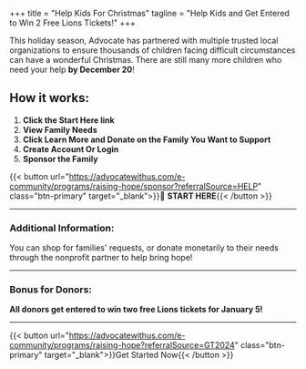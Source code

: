 +++
title = "Help Kids For Christmas"
tagline = "Help Kids and Get Entered to Win 2 Free Lions Tickets!"
+++

This holiday season, Advocate has partnered with multiple trusted local organizations to ensure thousands of children facing difficult circumstances can have a wonderful Christmas. There are still many more children who need your help **by December 20**!

## How it works:

1. **Click the Start Here link**  
2. **View Family Needs**  
3. **Click Learn More and Donate on the Family You Want to Support**  
4. **Create Account Or Login**  
5. **Sponsor the Family** 

{{< button url="https://advocatewithus.com/e-community/programs/raising-hope/sponsor?referralSource=HELP" class="btn-primary" target="_blank">}}🔗 **START HERE**{{< /button >}}


---

### Additional Information:
You can shop for families' requests, or donate monetarily to their needs through the nonprofit partner to help bring hope!

---

### Bonus for Donors:  
**All donors get entered to win two free Lions tickets for January 5!**

---



{{< button url="https://advocatewithus.com/e-community/programs/raising-hope?referralSource=GT2024" class="btn-primary" target="_blank">}}Get Started Now{{< /button >}}
